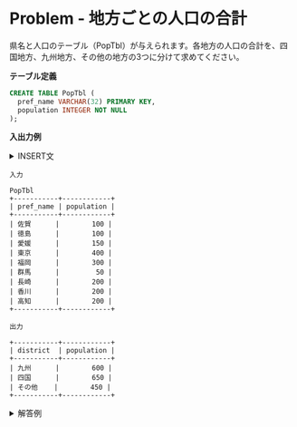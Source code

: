 # Problem - 地方ごとの人口の合計

県名と人口のテーブル（PopTbl）が与えられます。各地方の人口の合計を、四国地方、九州地方、その他の地方の3つに分けて求めてください。

**テーブル定義**

```sql
CREATE TABLE PopTbl (
  pref_name VARCHAR(32) PRIMARY KEY,
  population INTEGER NOT NULL
);
```

**入出力例**

<details>
<summary>INSERT文</summary>

```sql
INSERT INTO PopTbl VALUES ('徳島', 100);
INSERT INTO PopTbl VALUES ('香川', 200);
INSERT INTO PopTbl VALUES ('愛媛', 150);
INSERT INTO PopTbl VALUES ('高知', 200);
INSERT INTO PopTbl VALUES ('福岡', 300);
INSERT INTO PopTbl VALUES ('佐賀', 100);
INSERT INTO PopTbl VALUES ('長崎', 200);
INSERT INTO PopTbl VALUES ('東京', 400);
INSERT INTO PopTbl VALUES ('群馬', 50);
```
</details>

```
入力

PopTbl
+-----------+------------+
| pref_name | population |
+-----------+------------+
| 佐賀      |        100 |
| 徳島      |        100 |
| 愛媛      |        150 |
| 東京      |        400 |
| 福岡      |        300 |
| 群馬      |         50 |
| 長崎      |        200 |
| 香川      |        200 |
| 高知      |        200 |
+-----------+------------+

出力

+-----------+------------+
| district  | population |
+-----------+------------+
| 九州      |        600 |
| 四国      |        650 |
| その他    |        450 |
+-----------+------------+
```

<details>
<summary>解答例</summary>

```sql
-- 実行順はgroup by → selectだが、MySQLやPostgreSQLはselect句の列の計算を先に行っているため、問題なく実行できる
select
  case
      when pref_name in ('徳島', '愛媛', '香川', '高知') then '四国'
      when pref_name in ('福岡', '佐賀', '長崎') then '九州'
      else 'その他'
  end as district
  , sum(population) as population
from PopTbl
group by district
;
```
</details>

